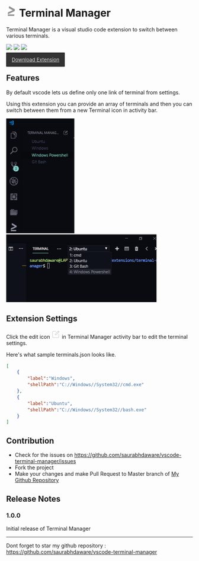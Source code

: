 # ![](resources/terminal.png) Terminal Manager

Terminal Manager is a visual studio code extension to switch between various terminals.

![](https://vsmarketplacebadge.apphb.com/version-short/saurabh.terminal-manager.svg) ![](https://vsmarketplacebadge.apphb.com/downloads/saurabh.terminal-manager.svg) ![](https://vsmarketplacebadge.apphb.com/rating-short/saurabh.terminal-manager.svg)

<a href="https://marketplace.visualstudio.com/items?itemName=saurabh.terminal-manager" style="color:#ddd;font-size:10pt;background:#333;padding:10px 14px;border:1px solid #000;">Download Extension</a>

## Features

By default vscode lets us define only one link of terminal from settings. 

Using this extension you can provide an array of terminals and then you can switch between them from a new Terminal icon in activity bar. 

![](screenshots/ss1.png)
![](screenshots/ss2.png) 
## Extension Settings

Click the edit icon ![](resources/edit.png) in Terminal Manager activity bar to edit the terminal settings. 

Here's what sample terminals.json looks like.
```json
[
    {
        "label":"Windows",
        "shellPath":"C://Windows//System32//cmd.exe"
    },
    {
        "label":"Ubuntu",
        "shellPath":"C://Windows//System32//bash.exe"
    }
]
```

## Contribution
- Check for the issues on https://github.com/saurabhdaware/vscode-terminal-manager/issues
- Fork the project
- Make your changes and make Pull Request to Master branch of [My Github Repository](https://github.com/saurabhdaware/vscode-terminal-manager)


## Release Notes

### 1.0.0

Initial release of Terminal Manager


----
Dont forget to star my github repository : https://github.com/saurabhdaware/vscode-terminal-manager